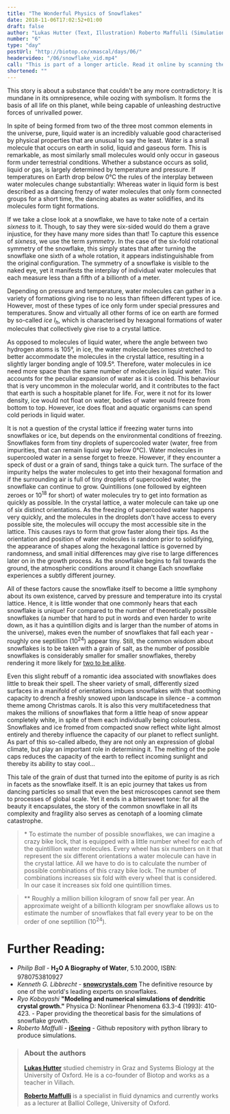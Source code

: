 ```yaml
---
title: "The Wonderful Physics of Snowflakes"
date: 2018-11-06T17:02:52+01:00
draft: false
author: "Lukas Hutter (Text, Illustration) Roberto Maffulli (Simulation)"
number: "6"
type: "day"
postUrl: "http://biotop.co/xmascal/days/06/"
headervideo: "/06/snowflake_vid.mp4"
call: "This is part of a longer article. Read it online by scanning the QR code, or by visitng our calendar at  http://biotop.co/xmascal/ - Tomorrow: Natural Beauty Pt.2"
shortened: ""
---
```


This story is about a substance that couldn't be any more contradictory: It is mundane in its omnipresence, while oozing with symbolism. It forms the basis of all life on this planet, while being capable of unleashing destructive forces of unrivalled power.

In spite of being formed from two of the three most common elements in the universe, pure, liquid water is an incredibly valuable good characterised by physical properties that are unusual to say the least. Water is a small molecule that occurs on earth in solid, liquid and gaseous form. This is remarkable, as most similarly small molecules would only occur in gaseous form under terrestrial conditions. Whether a substance occurs as solid, liquid or gas, is largely determined by temperature and pressure. If temperatures on Earth drop below 0°C the rules of the interplay between water molecules change substantially: Whereas water in liquid form is best described as a dancing frenzy of water molecules that only form connected groups for a short time, the dancing abates as water solidifies, and its molecules form tight formations.

If we take a close look at a snowflake, we have to take note of a certain *sixness* to it. Though, to say they were six-sided would do them a grave injustice, for they have many more sides than that! To capture this essence of *sixness*, we use the term *symmetry*. In the case of the six-fold rotational symmetry of the snowflake, this simply states that after turning the snowflake one sixth of a whole rotation, it appears indistinguishable from the original configuration. The symmetry of a snowflake is visible to the naked eye, yet it manifests the interplay of individual water molecules that each measure less than a fifth of a billionth of a meter.

Depending on pressure and temperature, water molecules can gather in a variety of formations giving rise to no less than fifteen different types of ice. However, most of these types of ice only form under special pressures and temperatures. Snow and virtually all other forms of ice on earth are formed by so-called *ice I<sub>h</sub>*, which is characterised by hexagonal formations of water molecules that collectively give rise to a crystal lattice.

As opposed to molecules of liquid water, where the angle between two hydrogen atoms is 105°, in ice, the water molecule becomes stretched to better accommodate the molecules in the crystal lattice, resulting in a slightly larger bonding angle of 109.5°. Therefore, water molecules in ice need more space than the same number of molecules in liquid water. This accounts for the peculiar expansion of water as it is cooled. This behaviour that is very uncommon in the molecular world, and it contributes to the fact that earth is such a hospitable planet for life. For, were it not for its lower density, ice would not float on water, bodies of water would freeze from bottom to top. However, ice does float and aquatic organisms can spend cold periods in liquid water.

<!--more-->

It is not a question of the crystal lattice if freezing water turns into snowflakes or ice, but depends on the environmental conditions of freezing. Snowflakes form from tiny droplets of supercooled water (water, free from impurities, that can remain liquid way below 0°C). Water molecules in supercooled water in a sense forget to freeze. However, if they encounter a speck of dust or a grain of sand, things take a quick turn. The surface of the impurity helps the water molecules to get into their hexagonal formation and if the surrounding air is full of tiny droplets of supercooled water, the snowflake can continue to grow. Quintillions (one followed by eighteen zeroes or 10<sup>18</sup> for short) of water molecules try to get into formation as quickly as possible. In the crystal lattice, a water molecule can take up one of six distinct orientations. As the freezing of supercooled water happens very quickly, and the molecules in the droplets don't have access to every possible site, the molecules will occupy the most accessible site in the lattice. This causes rays to form that grow faster along their tips. As the orientation and position of water molecules is random prior to solidifying, the appearance of shapes along the hexagonal lattice is governed by randomness, and small initial differences may give rise to large differences later on in the growth process. As the snowflake begins to fall towards the ground, the atmospheric conditions around it change Each snowflake experiences a subtly different journey.

All of these factors cause the snowflake itself to become a little symphony about its own existence, carved by pressure and temperature into its crystal lattice. Hence, it is little wonder that one commonly hears that each snowflake is unique! For compared to the number of theoretically possible snowflakes (a number that hard to put in words and even harder to write down, as it has a quintillion digits and is larger than the number of atoms in the universe), makes even the number of snowflakes that fall each year - roughly one septillion (10<sup>24</sup>) appear tiny. Still, the common wisdom about snowflakes is to be taken with a grain of salt, as the number of possible snowflakes is considerably smaller for smaller snowflakes, thereby rendering it more likely for [two to be alike](http://www.snowcrystals.com/identicaltwins/identicaltwins.html).

Even this slight rebuff of a romantic idea associated with snowflakes does little to break their spell. The sheer variety of small, differently sized surfaces in a manifold of orientations imbues snowflakes with that soothing capacity to drench a freshly snowed upon landscape in silence - a common theme among Christmas carols. It is also this very multifacetedness that makes the millions of snowflakes that form a little heap of snow appear completely white, in spite of them each individually being colourless. Snowflakes and ice fromed from compacted snow reflect white light almost entirely and thereby influence the capacity of our planet to reflect sunlight. As part of this so-called albedo, they are not only an expression of global climate, but play an important role in determining it. The melting of the pole caps reduces the capacity of the earth to reflect incoming sunlight and thereby its ability to stay cool...

This tale of the grain of dust that turned into the epitome of purity is as rich in facets as the snowflake itself. It is an epic journey that takes us from dancing particles so small that even the best microscopes cannot see them to processes of global scale. Yet it ends in a bittersweet tone: for all the beauty it encapsulates, the story of the common snowflake in all its complexity and fragility also serves as cenotaph of a looming climate catastrophe.

> \* To estimate the number of possible snowflakes, we can imagine a crazy bike lock, that is equipped with a little number wheel for each of the quintillion water molecules. Every wheel has six numbers on it that represent the six different orientations a water molecule can have in the crystal lattice. All we have to do is to calculate the number of possible combinations of this crazy bike lock. The number of combinations increases six fold with every wheel that is considered. In our case it increases six fold one quintillion times.

> \*\* Roughly a million billion kilogram of snow fall per year. An approximate weight of a billionth kilogram per snowflake allows us to estimate the number of snowflakes that fall every year to be on the order of one septillion (10<sup>24</sup>).

# Further Reading:
- *Philip Ball* - **H<sub>2</sub>O A Biography of Water**, 5.10.2000, ISBN: 9780753810927
- *Kenneth G. Libbrecht* - **[snowcrystals.com](http://www.snowcrystals.com)** The definitive resource by one of the world's leading experts on snowflakes.
- *Ryo Kobayashi* **"Modeling and numerical simulations of dendritic crystal growth."** Physica D: Nonlinear Phenomena 63.3-4 (1993): 410-423. - Paper providing the theoretical basis for the simulations of snowflake growth.
- *Roberto Maffulli* - **[iSeeing](https://github.com/rmaffulli/iSeeing)** - Github repository with python library to produce simulations.

> ### About the authors
> **[Lukas Hutter](http://biotop.co/en/person/lukas-hutter/)** studied chemistry in Graz and Systems Biology at the University of Oxford. He is a co-founder of Biotop and works as a teacher in Villach.
>
> **[Roberto Maffulli](http://biotop.co/en/person/roberto-maffulli/)** is a specialist in fluid dynamics and currently works as a lecturer at Balliol College, University of Oxford.
